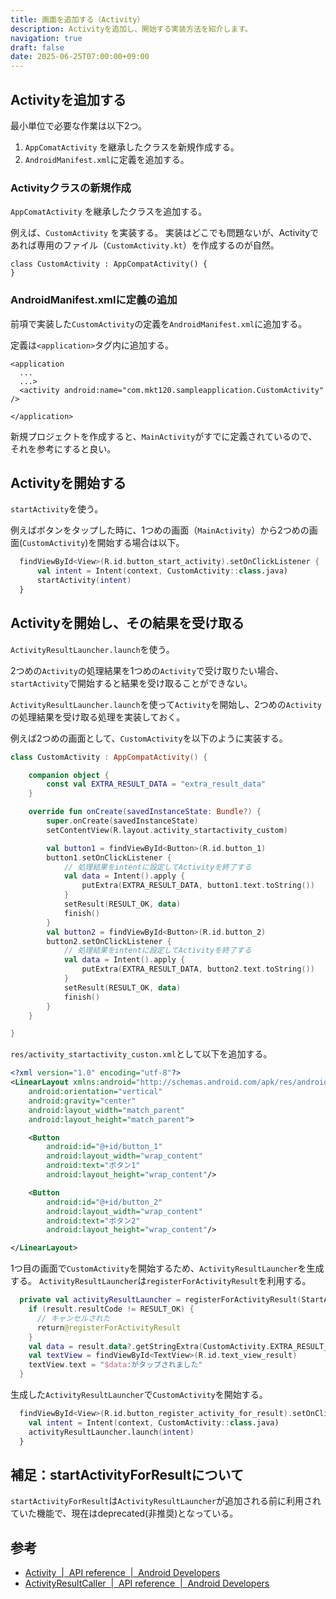 ```yaml
---
title: 画面を追加する（Activity）
description: Activityを追加し、開始する実装方法を紹介します。
navigation: true
draft: false
date: 2025-06-25T07:00:00+09:00
---
```


## Activityを追加する

最小単位で必要な作業は以下2つ。

1. `AppComatActivity` を継承したクラスを新規作成する。
2. `AndroidManifest.xml`に定義を追加する。

### Activityクラスの新規作成

`AppComatActivity` を継承したクラスを追加する。

例えば、`CustomActivity` を実装する。
実装はどこでも問題ないが、Activityであれば専用のファイル（`CustomActivity.kt`）を作成するのが自然。 

```
class CustomActivity : AppCompatActivity() {
}
```

### AndroidManifest.xmlに定義の追加

前項で実装した`CustomActivity`の定義を`AndroidManifest.xml`に追加する。

定義は`<application>`タグ内に追加する。
```
<application
  ... 
  ...>
  <activity android:name="com.mkt120.sampleapplication.CustomActivity" />

</application>
```

新規プロジェクトを作成すると、`MainActivity`がすでに定義されているので、それを参考にすると良い。

## Activityを開始する

`startActivity`を使う。

例えばボタンをタップした時に、1つめの画面（`MainActivity`）から2つめの画面(`CustomActivity`)を開始する場合は以下。

```kt
  findViewById<View>(R.id.button_start_activity).setOnClickListener {
      val intent = Intent(context, CustomActivity::class.java)
      startActivity(intent)
  }
```

## Activityを開始し、その結果を受け取る

`ActivityResultLauncher.launch`を使う。

2つめの`Activity`の処理結果を1つめの`Activity`で受け取りたい場合、`startActivity`で開始すると結果を受け取ることができない。

`ActivityResultLauncher.launch`を使って`Activity`を開始し、2つめの`Activity`の処理結果を受け取る処理を実装しておく。

例えば2つめの画面として、`CustomActivity`を以下のように実装する。

```kt
class CustomActivity : AppCompatActivity() {

    companion object {
        const val EXTRA_RESULT_DATA = "extra_result_data"
    }

    override fun onCreate(savedInstanceState: Bundle?) {
        super.onCreate(savedInstanceState)
        setContentView(R.layout.activity_startactivity_custom)

        val button1 = findViewById<Button>(R.id.button_1)
        button1.setOnClickListener {
            // 処理結果をintentに設定してActivityを終了する
            val data = Intent().apply {
                putExtra(EXTRA_RESULT_DATA, button1.text.toString())
            }
            setResult(RESULT_OK, data)
            finish()
        }
        val button2 = findViewById<Button>(R.id.button_2)
        button2.setOnClickListener {
            // 処理結果をintentに設定してActivityを終了する
            val data = Intent().apply {
                putExtra(EXTRA_RESULT_DATA, button2.text.toString())
            }
            setResult(RESULT_OK, data)
            finish()
        }
    }

}
```

`res/activity_startactivity_custon.xml`として以下を追加する。

```xml
<?xml version="1.0" encoding="utf-8"?>
<LinearLayout xmlns:android="http://schemas.android.com/apk/res/android"
    android:orientation="vertical"
    android:gravity="center"
    android:layout_width="match_parent"
    android:layout_height="match_parent">

    <Button
        android:id="@+id/button_1"
        android:layout_width="wrap_content"
        android:text="ボタン1"
        android:layout_height="wrap_content"/>

    <Button
        android:id="@+id/button_2"
        android:layout_width="wrap_content"
        android:text="ボタン2"
        android:layout_height="wrap_content"/>

</LinearLayout>
```

1つ目の画面で`CustomActivity`を開始するため、`ActivityResultLauncher`を生成する。
`ActivityResultLauncher`は`registerForActivityResult`を利用する。

```kt
  private val activityResultLauncher = registerForActivityResult(StartActivityForResult()) { result ->
    if (result.resultCode != RESULT_OK) {
      // キャンセルされた
      return@registerForActivityResult
    }
    val data = result.data?.getStringExtra(CustomActivity.EXTRA_RESULT_DATA)
    val textView = findViewById<TextView>(R.id.text_view_result)
    textView.text = "$data:がタップされました"
  }
```

生成した`ActivityResultLauncher`で`CustomActivity`を開始する。

```kt
  findViewById<View>(R.id.button_register_activity_for_result).setOnClickListener {
    val intent = Intent(context, CustomActivity::class.java)
    activityResultLauncher.launch(intent)
  }
```


## 補足：startActivityForResultについて

`startActivityForResult`は`ActivityResultLauncher`が追加される前に利用されていた機能で、現在はdeprecated(非推奨)となっている。

## 参考

- [Activity  |  API reference  |  Android Developers](https://developer.android.com/reference/android/app/Activity)
- [ActivityResultCaller  |  API reference  |  Android Developers](https://developer.android.com/reference/androidx/activity/result/ActivityResultCaller#registerForActivityResult(androidx.activity.result.contract.ActivityResultContract,androidx.activity.result.ActivityResultCallback))